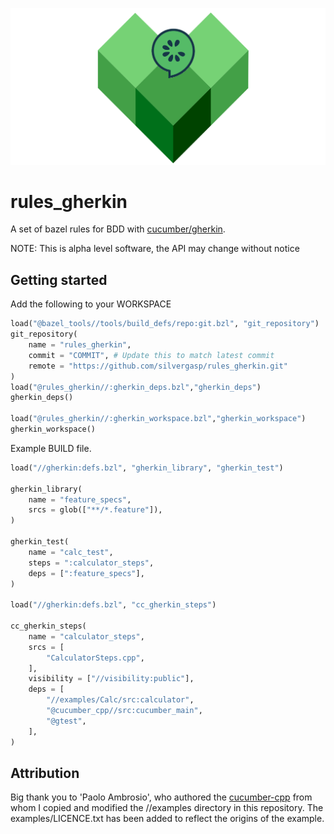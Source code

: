 ![bazel_cucumber](doc/imgs/bazel_cucumber.png)
# rules_gherkin
A set of bazel rules for BDD with [cucumber/gherkin](https://cucumber.io/).

NOTE: This is alpha level software, the API may change without notice

## Getting started
Add the following to your WORKSPACE

``` python
load("@bazel_tools//tools/build_defs/repo:git.bzl", "git_repository")
git_repository(
    name = "rules_gherkin",
    commit = "COMMIT", # Update this to match latest commit
    remote = "https://github.com/silvergasp/rules_gherkin.git"
)
load("@rules_gherkin//:gherkin_deps.bzl","gherkin_deps")
gherkin_deps()

load("@rules_gherkin//:gherkin_workspace.bzl","gherkin_workspace")
gherkin_workspace()
```
Example BUILD file.

```python
load("//gherkin:defs.bzl", "gherkin_library", "gherkin_test")

gherkin_library(
    name = "feature_specs",
    srcs = glob(["**/*.feature"]),
)

gherkin_test(
    name = "calc_test",
    steps = ":calculator_steps",
    deps = [":feature_specs"],
)

load("//gherkin:defs.bzl", "cc_gherkin_steps")

cc_gherkin_steps(
    name = "calculator_steps",
    srcs = [
        "CalculatorSteps.cpp",
    ],
    visibility = ["//visibility:public"],
    deps = [
        "//examples/Calc/src:calculator",
        "@cucumber_cpp//src:cucumber_main",
        "@gtest",
    ],
)


```

## Attribution
Big thank you to 'Paolo Ambrosio', who authored the [cucumber-cpp](https://github.com/cucumber/cucumber-cpp) from whom I copied and modified the //examples directory in this repository. The examples/LICENCE.txt has been added to reflect the origins of the example.